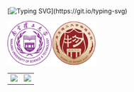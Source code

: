 
[![Typing SVG](https://readme-typing-svg.demolab.com?font=Fira+Code&pause=1000&center=true&vCenter=true&width=940&lines=I+am+Jerrick!)](https://git.io/typing-svg)

[<img src="https://github.com/KingJerrick/icon/blob/main/njust.png" height="100"/>](https://www.njust.edu.cn/)[<img src="https://github.com/KingJerrick/icon/blob/main/physic.webp" height="100"/>](https://physics.njust.edu.cn/main.htm)

<div align="center">

<table>
  <tr>
    <td>
      <img height="140" src="https://github-readme-stats-two-teal-26.vercel.app/api?username=KingJerrick&count_private=true" />
    </td>
    <td>
      <img height="300" src="https://github-readme-stats-two-teal-26.vercel.app/api/top-langs?username=KingJerrick&layout=compact&langs_count=8&card_width=400&count_private=true" />
    </td>
  </tr>
</table>



<!--
**KingJerrick/KingJerrick** is a ✨ _special_ ✨ repository because its `README.md` (this file) appears on your GitHub profile.

Here are some ideas to get you started:

- 🔭 I’m currently working on ...
- 🌱 I’m currently learning ...
- 👯 I’m looking to collaborate on ...
- 🤔 I’m looking for help with ...
- 💬 Ask me about ...
- 📫 How to reach me: ...
- 😄 Pronouns: ...
- ⚡ Fun fact: ...
-->
